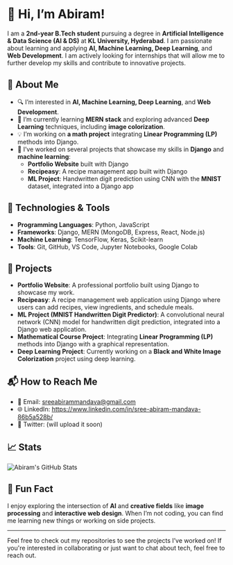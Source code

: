 # 👋 Hi, I’m Abiram!

I am a **2nd-year B.Tech student** pursuing a degree in **Artificial Intelligence & Data Science (AI & DS)** at **KL University, Hyderabad**. I am passionate about learning and applying **AI, Machine Learning, Deep Learning**, and **Web Development**. I am actively looking for internships that will allow me to further develop my skills and contribute to innovative projects.

## 👀 About Me

- 🔍 I’m interested in **AI, Machine Learning, Deep Learning**, and **Web Development**.
- 🌱 I’m currently learning **MERN stack** and exploring advanced **Deep Learning** techniques, including **image colorization**.
- 💡 I’m working on **a math project** integrating **Linear Programming (LP)** methods into Django.
- 🤖 I’ve worked on several projects that showcase my skills in **Django** and **machine learning**:
  - **Portfolio Website** built with Django
  - **Recipeasy**: A recipe management app built with Django
  - **ML Project**: Handwritten digit prediction using CNN with the **MNIST** dataset, integrated into a Django app

## 🔧 Technologies & Tools

- **Programming Languages**: Python, JavaScript
- **Frameworks**: Django, MERN (MongoDB, Express, React, Node.js)
- **Machine Learning**: TensorFlow, Keras, Scikit-learn
- **Tools**: Git, GitHub, VS Code, Jupyter Notebooks, Google Colab

## 💼 Projects

- **Portfolio Website**: A professional portfolio built using Django to showcase my work.
- **Recipeasy**: A recipe management web application using Django where users can add recipes, view ingredients, and schedule meals.
- **ML Project (MNIST Handwritten Digit Predictor)**: A convolutional neural network (CNN) model for handwritten digit prediction, integrated into a Django web application.
- **Mathematical Course Project**: Integrating **Linear Programming (LP)** methods into Django with a graphical representation.
- **Deep Learning Project**: Currently working on a **Black and White Image Colorization** project using deep learning.

## 📬 How to Reach Me

- 📧 Email: sreeabirammandava@gmail.com
- 🌐 LinkedIn: https://www.linkedin.com/in/sree-abiram-mandava-86b5a528b/
- 📱 Twitter: (will upload it soon)

## 📈 Stats

![Abiram's GitHub Stats](https://github-readme-stats.vercel.app/api?username=Abiram116&show_icons=true&hide_title=true&count_private=true&hide=prs&theme=radical)

## 🚀 Fun Fact

I enjoy exploring the intersection of **AI** and **creative fields** like **image processing** and **interactive web design**. When I’m not coding, you can find me learning new things or working on side projects.

---

Feel free to check out my repositories to see the projects I’ve worked on! If you're interested in collaborating or just want to chat about tech, feel free to reach out.

